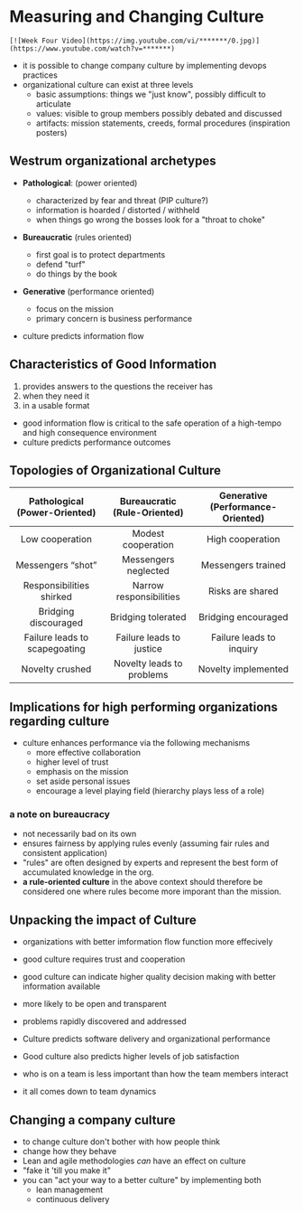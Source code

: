 # Measuring and Changing Culture

`[![Week Four Video](https://img.youtube.com/vi/*******/0.jpg)](https://www.youtube.com/watch?v=*******)`

- it is possible to change company culture by implementing devops practices
- organizational culture can exist at three levels
  - basic assumptions: things we "just know", possibly difficult to articulate
  - values: visible to group members possibly debated and discussed
  - artifacts: mission statements, creeds, formal procedures (inspiration posters)

## Westrum organizational archetypes

- **Pathological**: (power oriented)
  - characterized by fear and threat (PIP culture?)
  - information is hoarded / distorted / withheld
  - when things go wrong the bosses look for a "throat to choke"
- **Bureaucratic** (rules oriented)
  - first goal is to protect departments
  - defend "turf"
  - do things by the book
- **Generative** (performance oriented)
  - focus on the mission
  - primary concern is business performance

- culture predicts information flow

## Characteristics of Good Information

1. provides answers to the questions the receiver has
2. when they need it
3. in a usable format

- good information flow is critical to the safe operation of a high-tempo and high consequence environment
- culture predicts performance outcomes

## Topologies of Organizational Culture

|Pathological (Power-Oriented)|Bureaucratic (Rule-Oriented)|Generative (Performance-Oriented)
|:--:|:--:|:--:|
|Low cooperation|Modest cooperation|High cooperation|
|Messengers “shot”|Messengers neglected|Messengers trained|
|Responsibilities shirked|Narrow responsibilities|Risks are shared|
|Bridging discouraged|Bridging tolerated|Bridging encouraged|
|Failure leads to scapegoating|Failure leads to justice|Failure leads to inquiry|
| Novelty crushed | Novelty leads to problems | Novelty implemented| 

## Implications for high performing organizations regarding culture

- culture enhances performance via the following mechanisms
  - more effective collaboration
  - higher level of trust
  - emphasis on the mission
  - set aside personal issues
  - encourage a level playing field (hierarchy plays less of a role)

### a note on bureaucracy

- not necessarily bad on its own
- ensures fairness by applying rules evenly (assuming fair rules and consistent application)
- "rules" are often designed by experts and represent the best form of accumulated knowledge in the org.
- **a rule-oriented culture** in the above context should therefore be considered one where rules become more imporant than the mission. 

## Unpacking the impact of Culture

- organizations with better imformation flow function more effecively
- good culture requires trust and cooperation
- good culture can indicate higher quality decision making with better information available
- more likely to be open and transparent
- problems rapidly discovered and addressed
- Culture predicts software delivery and organizational performance
- Good culture also predicts higher levels of job satisfaction

- who is on a team is less important than how the team members interact
- it all comes down to team dynamics

## Changing a company culture

- to change culture don't bother with how people think
- change how they behave
- Lean and agile methodologies _can_ have an effect on culture
- "fake it 'till you make it"
- you can "act your way to a better culture" by implementing both
  - lean management
  - continuous delivery 



